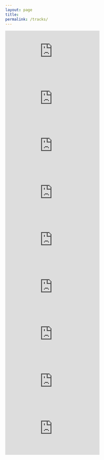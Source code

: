 ```yaml
---
layout: page
title: 
permalink: /tracks/
---
```



<div class="tracks">

<iframe src="https://www.youtube-nocookie.com/embed/adPpG0Dnxeg?controls=0" frameborder="0" allow="accelerometer; autoplay; encrypted-media; gyroscope; picture-in-picture" allowfullscreen></iframe>

<iframe src="https://www.youtube-nocookie.com/embed/RfAHBVMguDQ?controls=0" frameborder="0" allow="accelerometer; autoplay; encrypted-media; gyroscope; picture-in-picture" allowfullscreen></iframe>

<iframe src="https://www.youtube-nocookie.com/embed/PHdU5sHigYQ?controls=0" frameborder="0" allow="accelerometer; autoplay; encrypted-media; gyroscope; picture-in-picture" allowfullscreen></iframe>

<iframe src="https://www.youtube-nocookie.com/embed/SGL50Qic_Z0?controls=0" frameborder="0" allow="accelerometer; autoplay; encrypted-media; gyroscope; picture-in-picture" allowfullscreen></iframe>

<iframe src="https://www.youtube-nocookie.com/embed/veDgWww1hIQ?controls=0" frameborder="0" allow="accelerometer; autoplay; encrypted-media; gyroscope; picture-in-picture" allowfullscreen></iframe>

<iframe src="https://www.youtube-nocookie.com/embed/Obim8BYGnOE?controls=0" frameborder="0" allow="accelerometer; autoplay; encrypted-media; gyroscope; picture-in-picture" allowfullscreen></iframe>

<iframe src="https://www.youtube.com/embed/dH3GSrCmzC8?controls=0" frameborder="0" allow="accelerometer; autoplay; encrypted-media; gyroscope; picture-in-picture" allowfullscreen></iframe>

<iframe src="https://www.youtube.com/embed/2iGl0cVwITo?controls=0" frameborder="0" allow="accelerometer; autoplay; encrypted-media; gyroscope; picture-in-picture" allowfullscreen></iframe>

<iframe src="https://www.youtube.com/embed/mX3JmpRt6Rg?controls=0" frameborder="0" allow="accelerometer; autoplay; encrypted-media; gyroscope; picture-in-picture" allowfullscreen></iframe>

</div>